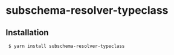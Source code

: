 subschema-resolver-typeclass
===

## Installation
```sh
 $ yarn install subschema-resolver-typeclass
```

